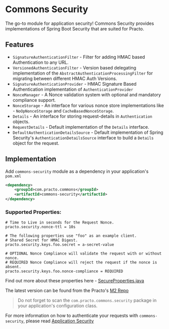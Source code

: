 # Commons Security

The go-to module for application security!
Commons Security provides implementations of Spring Boot Security that are suited for Practo.

## Features
- `SignatureAuthenticationFilter` - Filter for adding HMAC based Authentication to any URL.
- `VersionedAuthenticationFilter` - Version based delegating implementation of the `AbstractAuthenticationProcessingFilter` for migrating between different HMAC Auth Versions.
- `SignatureAuthenticationProvider` - HMAC Signature Based Authentication implementation of `AuthenticationProvider`
- `NonceManager` - A Nonce validation system with optional and mandatory compliance support.
- `NonceStorage` - An interface for various nonce store implementations like - `NoOpNonceStorage` and `CacheBasedNonceStorage`.
- `Details` - An interface for storing request-details in `Authentication` objects.
- `RequestDetails` - Default implementation of the `Details` interface.
- `DefaultAuthenticationDetailsSource` - Default implementation of Spring Security's `AuthenticationDetailsSource` interface to build a `Details` object for the request.

## Implementation
Add `commons-security` module as a dependency in your application's `pom.xml`

```xml    
<dependency>
    <groupId>com.practo.commons</groupId>
    <artifactId>commons-security</artifactId>
</dependency>
```

### Supported Properties:

```properties
# Time to Live in seconds for the Request Nonce.
practo.security.nonce-ttl = 10s

# The following properties use "foo" as an example client.
# Shared Secret for HMAC Digest.
practo.security.keys.foo.secret = a-secret-value

# OPTIONAL Nonce Compliance will validate the request with or without nonce.
# REQUIRED Nonce Compliance will reject the request if the nonce is absent.
practo.security.keys.foo.nonce-compliance = REQUIRED
```

Find out more about these properties here - [SecureProperties.java](https://github.com/practo/boot/blob/master/commons-security/src/main/java/com/practo/commons/security/config/SecureProperties.java)

The latest version can be found from the Practo's [M2 Repo](https://github.com/practo/m2/tree/master/releases/com/practo/commons/commons-security)

> Do not forget to scan the `com.practo.commons.security` package in your application's configuration class.

For more information on how to authenticate your requests with `commons-security`, please read [Application Security](https://github.com/practo/boot/wiki/Application-Security)
